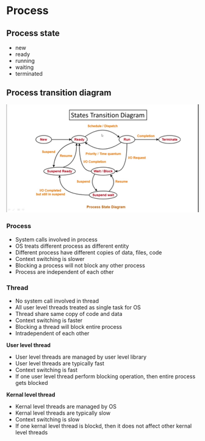 # Process

## Process state
- new
- ready
- running
- waiting
- terminated

## Process transition diagram

<img src='img/process-transition-diagram.jpg'>

### Process
- System calls involved in process
- OS treats different process as different entity
- Different process have different copies of data, files, code
- Context switching is slower
- Blocking a process will not block any other process
- Process are independent of each other

### Thread
- No system call involved in thread
- All user level threads treated as single task for OS
- Thread share same copy of code and data
- Context switching is faster
- Blocking a thread will block entire process
- Intradependent of each other


**User level thread**
- User level threads are managed by user level library
- User level threads are typically fast
- Context switching is fast
- If one user level thread perform blocking operation, then entire process gets blocked


**Kernal level thread**
- Kernal level threads are managed by OS
- Kernal level threads are typically slow
- Context switching is slow
- If one kernal level thread is blockd, then it does not affect other kernal level threads


